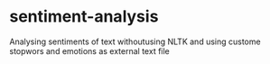 # sentiment-analysis
Analysing sentiments of text withoutusing NLTK and using custome stopwors and emotions as external text file
